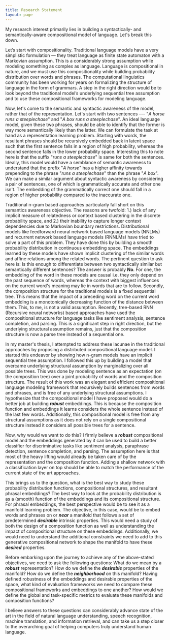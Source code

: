 ```yaml
---
title: Research Statement
layout: page
---
```


My research interest primarily lies in building a syntactically- and semantically-aware compositional model of language. Let's break this down.

Let’s start with compositionality. Traditional language models have a very simplistic formulation — they treat language as finite state automaton with a Markovian assumption. This is a considerably strong assumption while modeling something as complex as language. Language is compositional in nature, and we must use this compositionality while building probability distribution over words and phrases. The computational linguistics community has been working for years on formalizing the structure of language in the form of grammars. A step in the right direction would be to look beyond the traditional model’s underlying sequential tree assumption and to use these compositional frameworks for modeling language.

Now, let's come to the semantic and syntactic awareness of the model, rather that of the representation. Let's start with two sentences --- "*A horse runs a steeplechase*" and "*A box runs a steeplechase*". An ideal language model, given these two phrases, should be able to identify that the former is way more semantically likely than the latter. We can formulate the task at hand as a representation learning problem. Starting with words, the resultant phrases should be recursively embedded back in latent space such that the first sentence falls in a region of high probability, whereas the second sentence falls in the lower probability space. Interesting this to note here is that the suffix "*runs a steeplechase*" is same for both the sentences. Ideally, this model would have a semblance of semantic awareness to understand that the prefix "*A horse*" has a higher affinity towards prepending to the phrase "*runs a steeplechase*" than the phrase "*A box*". We can make a similar argument about syntactic awareness by considering a pair of sentences, one of which is grammatically accurate and other one isn't. The embedding of the grammatically correct one should fall in a region of higher probability compared to the inaccurate one. 


Traditional n-gram based approaches particularly fall short on this semantics awareness objective. The reasons are twofold: 1.) lack of any implicit measure of relatedness or context based clustering in the discrete probability space, and 2.) their inability to capture longer context dependencies due to Markovian boundary restrictions. Distributional models like feedforward neural network based language models (NNLMs) and recurrent network based language models (RNNLMs) have tried to solve a part of this problem. They have done this by building a smooth probability distribution in continuous embedding space. The embeddings learned by these models have shown implicit clustering of the similar words and affine relations among the related words. The pertinent question to ask here is: Is this enough to differentiate between two syntactically similar but semantically different sentences? The answer is probably **No**.  For one, the embedding of the word in these models are causal i.e. they only depend on the past sequence of words, whereas the context with biggest influences on the current word's meaning may lie in words that are to follow. Secondly, the composition structure for the traditional models is a fixed sequential tree. This means that the impact of a preceding word on the current word embedding is a monotonically decreasing function of the distance between them. This, to me, is not a valid assumption. Recently, tree-based RNN (Recursive neural networks) based approaches have used the compositional structure for language tasks like sentiment analysis, sentence completion, and parsing. This is a significant step in right direction, but the underlying structural assumption remains, just that the composition structure is now a parse tree instead of a sequential one.

In my master's thesis, I attempted to address these lacunae in the traditional approaches by proposing a distributed compositional language model.  I started this endeavor by showing how n-gram models have an implicit sequential tree assumption. I followed this up by building a model that overcame underlying structural assumption by marginalizing over all possible trees. This was done by modeling sentence as an expectation (on the composition tree) over a joint probability of words and the composition structure. The result of this work was an elegant and efficient compositional language modeling framework that recursively builds sentences from words and phrases, and is free of any underlying structural assumptions. I hypothesize that the compositional model I have proposed would do a better job at building ***robust*** embeddings. This is because the composition function and embeddings it learns considers the whole sentence instead of the last few words. Additionally, this compositional model is free from any structural assumptions as it does not rely on a single compositional structure instead it considers all possible trees for a sentence.

Now, why would we want to do this? I firmly believe a ***robust*** compositional model and the embeddings generated by it can be used to build a better classifier for discriminative tasks like sentiment analysis, paraphrase detection, sentence completion, and parsing. The assumption here is that most of the heavy lifting would already be taken care of by the representation and the composition function. Adding a shallow network with a classification layer on top should be able to match the performance of the current state of the art approaches.

This brings us to the question, what is the best way to study these probability distribution functions, compositional structures, and resultant phrasal embeddings? The best way to look at the probability distribution is as a (smooth) function of the embeddings and its compositional structure. For phrasal embeddings, the best perspective would be to see it as a manifold learning problem. The objective, in this case, would be to embed words and phrases on or ***near***  a manifold that follows a set of predetermined ***desirable*** intrinsic properties. This would need a study of both the design of a composition function as well as understanding the impact of compositional structure on these embeddings. Additionally, we would need to understand the additional constraints we need to add to this generative compositional network to shape the manifold to have these ***desired*** properties.


Before embarking upon the journey to achieve any of the above-stated objectives, we need to ask the following questions: What do we mean by a ***robust*** representation? How do we define the ***desirable*** properties of the manifold? How do we define the ***neighborhood*** on this manifold? Having defined robustness of the embeddings and desirable properties of the space, what kind of evaluation frameworks we need to compare these compositional frameworks and embeddings to one another? How would we define the global and task-specific metrics to evaluate these manifolds and composition functions? 

I believe answers to these questions can considerably advance state of the art in the field of natural language understanding, speech recognition, machine translation, and information retrieval,  and can take us a step closer to the overarching goal of helping computers truly understand human language.